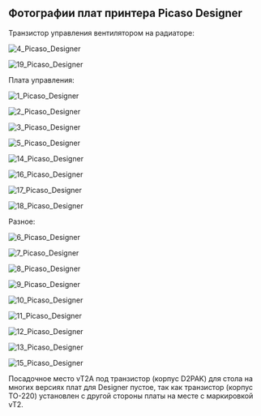 Фотографии плат принтера Picaso Designer
---

Транзистор управления вентилятором на радиаторе:

![4_Picaso_Designer](./img/4_Picaso_Designer.jpg)

![19_Picaso_Designer](./img/19_Picaso_Designer.jpg)

Плата управления:

![1_Picaso_Designer](./img/1_Picaso_Designer.jpg)

![2_Picaso_Designer](./img/2_Picaso_Designer.jpg)

![3_Picaso_Designer](./img/3_Picaso_Designer.jpg)

![5_Picaso_Designer](./img/5_Picaso_Designer.jpg)

![14_Picaso_Designer](./img/14_Picaso_Designer.jpg)

![16_Picaso_Designer](./img/16_Picaso_Designer.jpg)

![17_Picaso_Designer](./img/17_Picaso_Designer.jpg)

![18_Picaso_Designer](./img/18_Picaso_Designer.jpg)

Разное:

![6_Picaso_Designer](./img/6_Picaso_Designer.jpg)

![7_Picaso_Designer](./img/7_Picaso_Designer.jpg)

![8_Picaso_Designer](./img/8_Picaso_Designer.jpg)

![9_Picaso_Designer](./img/9_Picaso_Designer.jpg)

![10_Picaso_Designer](./img/10_Picaso_Designer.jpg)

![11_Picaso_Designer](./img/11_Picaso_Designer.jpg)

![12_Picaso_Designer](./img/12_Picaso_Designer.jpg)

![13_Picaso_Designer](./img/13_Picaso_Designer.jpg)

![15_Picaso_Designer](./img/15_Picaso_Designer.jpg)




Посадочное место vT2А под транзистор (корпус D2PAK) для стола на многих версиях плат для Designer  пустое, так как транзистор (корпус ТО-220) установлен с другой стороны платы на месте с маркировкой vT2.